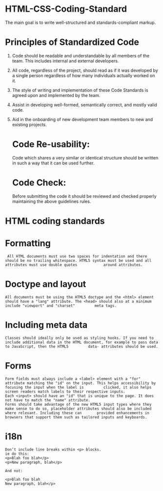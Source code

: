 # HTML-CSS-Coding-Standard
The main goal is to write well-structured and standards-compliant markup.

# Principles of Standardized Code

   1. Code should be readable and understandable by all members of the team. This includes internal and external developers.
   
   2. All code, regardless of the project, should read as if it was developed by a  single person regardless of how many individuals actually worked on it.
   
   3. The style of writing and implementation of these Code Standards is agreed upon and implemented by the team.
   
   4. Assist in developing well-formed, semantically correct, and mostly valid code.
   
   5. Aid in the onboarding of new development team members to new and existing projects.

      # Code Re-usability:

      Code which shares a very similar or identical structure should be written in such a way that it can be used further.
      
      # Code Check:
      
      Before submitting the code it should be reviewed and checked properly maintaining the above guidelines rules.

# HTML coding standards
  
  # Formatting
     
     All HTML documents must use two spaces for indentation and there should be no trailing whitespace. HTML5 syntax must be used and all attributes must use double quotes            around attributes.
      
  # Doctype and layout
  
    All documents must be using the HTML5 doctype and the <html> element should have a "lang" attribute. The <head> should also at a minimum include "viewport" and "charset"         meta tags.
    
  # Including meta data
  
    Classes should ideally only be used as styling hooks. If you need to include additional data in the HTML document, for example to pass data to JavaScript, then the HTML5         data- attributes should be used.
    
  # Forms
  
    Form fields must always include a <label> element with a "for" attribute matching the "id" on the input. This helps accessibility by focusing the input when the label is         clicked, it also helps screen readers match labels to their respective inputs.
    Each <input> should have an "id" that is unique to the page. It does not have to match the "name" attribute.
    Forms should take advantage of the new HTML5 input types where they make sense to do so, placeholder attributes should also be included where relevant. Including these can       provided enhancements in browsers that support them such as tailored inputs and keyboards.
    
  # i18n
  
    Don’t include line breaks within <p> blocks. 
    ie do this:
    <p>Blah foo blah</p>
    <p>New paragraph, blah</p>
    
    And not:
    
    <p>Blah foo blah
    New paragraph, blah</p>
    
  
  
